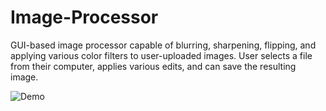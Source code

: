 # Image-Processor
GUI-based image processor capable of blurring, sharpening, flipping, and applying various color filters to user-uploaded images. User selects a file from their computer, applies various edits, and can save the resulting image.

![Demo](ImageProcessor.gif)
